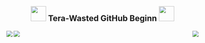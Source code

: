 ## <p align="center"> <img src="https://cdn.discordapp.com/emojis/594159590107643914.gif?v=1" height=40/> Tera-Wasted GitHub Beginn <img src="https://cdn.discordapp.com/emojis/594159590107643914.gif?v=1" height=40/> </p></font>

<a href="https://github.com/anuraghazra/github-readme-stats">
  <img align="center" src="https://github-readme-stats.vercel.app/api?username=Wasted-Time&show_icons=true&theme=synthwave" />
</a>

<a href="https://github.com/anuraghazra/github-readme-stats">
  <img align="left" src="https://github-readme-stats.vercel.app/api/top-langs/?username=Wasted-Time&langs_count=9&title_color=DEG&theme=synthwave" />
</a>

<a href="https://github.com/anuraghazra/github-readme-stats">
<img align= "right" src="https://github-readme-stats.vercel.app/api/wakatime?username=willianrod)](https://github.com/anuraghazra/github-readme-stats&theme=synthwave" />
</a>
